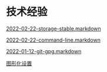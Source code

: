 # 技术经验

[2022-02-22-storage-stable.markdown](2022-02-22-storage-stable.mark/2022-02-22-storage-stable.markdown.md "2022-02-22-storage-stable.markdown")

[2022-02-22-command-line.markdown](2022-02-22-command-line.markdo/2022-02-22-command-line.markdown.md "2022-02-22-command-line.markdown")

[2022-01-12-git-gpg.markdown](2022-01-12-git-gpg.markdown/2022-01-12-git-gpg.markdown.md "2022-01-12-git-gpg.markdown")

[图形化设置](图形化设置/图形化设置.md "图形化设置")
